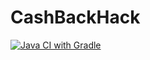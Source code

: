 # CashBackHack
[![Java CI with Gradle](https://github.com/Oksana017/CashBackHack/actions/workflows/gradle.yml/badge.svg?branch=main)](https://github.com/Oksana017/CashBackHack/actions/workflows/gradle.yml)